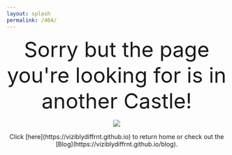 ```yaml
---
layout: splash
permalink: /404/  
---
```


<center> 
<font size="12"> Sorry but the page you're looking for is in another Castle!</font> 
</center>

<p align="center">
<img src="https://viziblydiffrnt.github.io/assets/images/404.png" />
</p>


<center> 
Click [here](https://viziblydiffrnt.github.io) to return home or check out the [Blog](https://viziblydiffrnt.github.io/blog). </center>